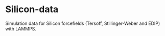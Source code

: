 # Silicon-data

Simulation data for Silicon forcefields (Tersoff, Stillinger-Weber and EDIP) with LAMMPS.
